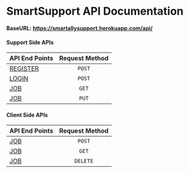 # SmartSupport API Documentation

**BaseURL: https://smartallysupport.herokuapp.com/api/**

#### Support Side APIs
|API End Points|Request Method|
|-|:-:|
|[REGISTER](https://github.com/MuqThe2nd/smartally.support/blob/master/documentation/register.md)|`POST`|
|[LOGIN](https://github.com/MuqThe2nd/smartally.support/blob/master/documentation/login.md)|`POST`|
|[JOB](https://github.com/MuqThe2nd/smartally.support/blob/master/documentation/getJobs.md)|`GET`|
|[JOB](https://github.com/MuqThe2nd/smartally.support/blob/master/documentation/putJob.md)|`PUT`|

#### Client Side APIs
|API End Points|Request Method|
|-|:-:|
|[JOB](https://github.com/MuqThe2nd/smartally.support/blob/master/documentation/postJob.md)|`POST`|
|[JOB](https://github.com/MuqThe2nd/smartally.support/blob/master/documentation/getJob.md)|`GET`|
|[JOB](https://github.com/MuqThe2nd/smartally.support/blob/master/documentation/deleteJob.md)|`DELETE`|
